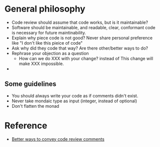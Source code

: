 # General philosophy
* Code review should assume that code works, but is it maintainable?
* Software should be maintainable, and readable, clear, conformant code is necessary for future maintinability.
* Explain why piece code is not good? Never share personal preference like "I don't like this pieice of code"
* Ask why did they code that way? Are there other/better ways to do?
* Rephrase your objection as a question 
  * How can we do XXX with your change? instead of This change will make XXX impossible.
*   


## Some guidelines
* You should always write your code as if comments didn't exist.
* Never take mondaic type as input (integer, instead of optional<Integer>)
* Don't flatten the monad



# Reference
* [Better ways to convey code review comments](https://developers.redhat.com/blog/2019/07/08/10-tips-for-reviewing-code-you-dont-like/)